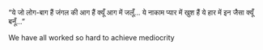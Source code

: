 “ये जो लोग-बाग हैं
जंगल की आग हैं 
क्यूँ आग में जलूँ...
ये नाकाम प्यार में
खुश हैं ये हार में
इन जैसा क्यूँ बनूँ...”

We have all worked so hard to achieve mediocrity

